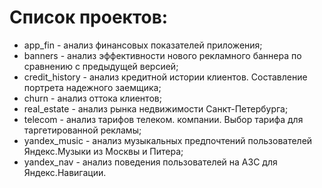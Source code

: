 # Список проектов:

- app_fin - анализ финансовых показателей приложения;
- banners - анализ эффективности нового рекламного баннера по сравнению с предыдущей версией;
- credit_history - анализ кредитной истории клиентов. Составление портрета надежного заемщика;
- churn - анализ оттока клиентов;
- real_estate - анализ рынка недвижимости Санкт-Петербурга;
- telecom - анализ тарифов телеком. компании. Выбор тарифа для таргетированной рекламы;
- yandex_music - анализ музыкальных предпочтений пользователей Яндекс.Музыки из Москвы и Питера;
- yandex_nav - анализ поведения пользователей на АЗС для Яндекс.Навигации.
